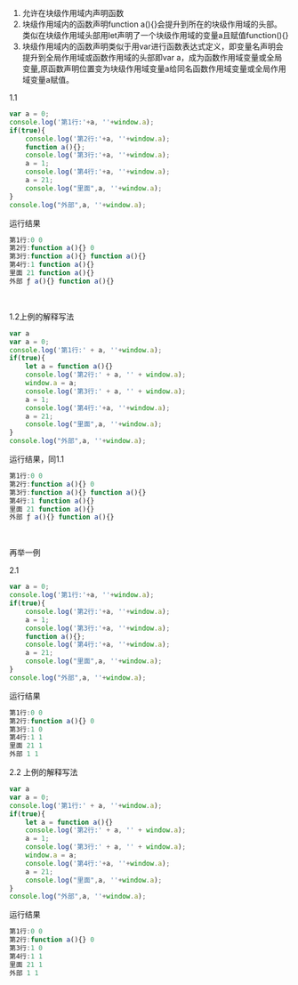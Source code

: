 1. 允许在块级作用域内声明函数
2. 块级作用域内的函数声明function a(){}会提升到所在的块级作用域的头部。类似在块级作用域头部用let声明了一个块级作用域的变量a且赋值function(){}
3. 块级作用域内的函数声明类似于用var进行函数表达式定义，即变量名声明会提升到全局作用域或函数作用域的头部即var a，成为函数作用域变量或全局变量,原函数声明位置变为块级作用域变量a给同名函数作用域变量或全局作用域变量a赋值。

1.1

```javascript
var a = 0;
console.log('第1行:'+a, ''+window.a);
if(true){
    console.log('第2行:'+a, ''+window.a);
    function a(){};
    console.log('第3行:'+a, ''+window.a);
    a = 1;
    console.log('第4行:'+a, ''+window.a);
    a = 21;
    console.log("里面",a, ''+window.a);
}
console.log("外部",a, ''+window.a);
```

运行结果

```javascript
第1行:0 0
第2行:function a(){} 0
第3行:function a(){} function a(){}
第4行:1 function a(){}
里面 21 function a(){}
外部 ƒ a(){} function a(){}
```

<br/>

1.2上例的解释写法

```javascript
var a
var a = 0;
console.log('第1行:' + a, ''+window.a);
if(true){
    let a = function a(){}
    console.log('第2行:' + a, '' + window.a);
    window.a = a;
    console.log('第3行:' + a, '' + window.a);
    a = 1;
    console.log('第4行:'+a, ''+window.a);
    a = 21;
    console.log("里面",a, ''+window.a);
}
console.log("外部",a, ''+window.a);
```

运行结果，同1.1

```javascript
第1行:0 0
第2行:function a(){} 0
第3行:function a(){} function a(){}
第4行:1 function a(){}
里面 21 function a(){}
外部 ƒ a(){} function a(){}
```

<br/>

再举一例

2.1

```javascript
var a = 0;
console.log('第1行:'+a, ''+window.a);
if(true){
    console.log('第2行:'+a, ''+window.a);
    a = 1;
    console.log('第3行:'+a, ''+window.a);
    function a(){};
    console.log('第4行:'+a, ''+window.a);
    a = 21;
    console.log("里面",a, ''+window.a);
}
console.log("外部",a, ''+window.a);
```

运行结果

```javascript
第1行:0 0
第2行:function a(){} 0
第3行:1 0
第4行:1 1
里面 21 1
外部 1 1
```

2.2 上例的解释写法

```javascript
var a
var a = 0;
console.log('第1行:' + a, ''+window.a);
if(true){
    let a = function a(){}
    console.log('第2行:' + a, '' + window.a);
    a = 1;
    console.log('第3行:' + a, '' + window.a);
    window.a = a;
    console.log('第4行:'+a, ''+window.a);
    a = 21;
    console.log("里面",a, ''+window.a);
}
console.log("外部",a, ''+window.a);
```

运行结果

```javascript
第1行:0 0
第2行:function a(){} 0
第3行:1 0
第4行:1 1
里面 21 1
外部 1 1
```

